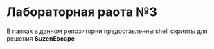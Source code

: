 # Лабораторная раота №3 #

В папках в данном репозитории предоставленны shell скрипты для решения **SuzenEscape**
